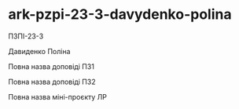 # ark-pzpi-23-3-davydenko-polina
ПЗПІ-23-3

Давиденко Поліна

Повна назва доповіді ПЗ1

Повна назва доповіді ПЗ2

Повна назва міні-проєкту ЛР
